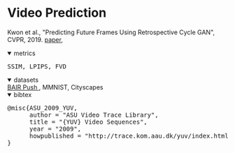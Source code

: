 # Video Prediction
<a name=Kwon_2019_CVPR></a>
Kwon et al., "Predicting Future Frames Using Retrospective Cycle GAN", CVPR, 2019. [paper](https://openaccess.thecvf.com/content_CVPR_2019/papers/Kwon_Predicting_Future_Frames_Using_Retrospective_Cycle_GAN_CVPR_2019_paper.pdf),
<details open>
<summary>metrics</summary>
<pre>
SSIM, LPIPS, FVD
</pre>
</details>

<details open>
<summary>datasets</summary>
<a href="datasets.md#BAIR">BAIR Push </a>, MMNIST, Cityscapes
</details>
<details open>
<summary>bibtex</summary>
<pre>
@misc{ASU_2009_YUV,
      author = "ASU Video Trace Library",
      title = "{YUV} Video Sequences",
      year = "2009",
      howpublished = "http://trace.kom.aau.dk/yuv/index.html"
}
</pre>
</details>


<!--
\cite{Kwon_2019_CVPR}	"KITTI, Caltech pedestrian
UCF-101, CHUK Avenue, ShanghaiTech Campus"	MSE, PSNR, SSIM
\cite{Castrejon_2019_ICCV}	BAIR Push, MMNIST, Cityscapes	SSIM, LPIPS, FVD
\cite{Gao_2019_ICCV}	KITTI, Caltech pedestrian	SSIM,PSNR
\cite{Ho_2019_ICCV}	Caltech pedestrian,  UCF-101, YUV	MSE, PSNR, SSIM
\cite{Ye_2019_ICCV}	ShapeStack, Penn action	LPIPS
\cite{Kim_2019_NIPS}	"Penn action, UvA-NEMO,
MGIF "	FVD
\cite{Lee_2019_BMVC}	MMNIST, KTH	SSIM, PSNR
\cite{Wang_2019_BMVC}	MMNIST, KTH,MSR 	SSIM, PSNR
\cite{Gujjar_2019_ICRA}	JAAD	L1
\cite{Jung_2019_IROS}	Own	LPIPS
\cite{Ho_2019_ICIP}	KITTI, Caltech Pedestrian,YUV	SSIM, MSE, PSNR
\cite{Tang_2019_ICIP}	Penn Action, JHMDB	SSIM, PSNR
\cite{Zhang_2019_ICIP}	UCF-101	SSIM, PSNR
\cite{Xu_2018_CVPR}	UCF-101, Human 3.6M, Cityscapes	SSIM, PSNR
 \cite{Byeon_2018_ECCV}	Human 3.6M, KITTI, Caltech pedestrian, UCF-101	SSIM, PSNR
\cite{Cai_2018_ECCV}	Human 3.6M, UCF-101	SSIM, PSNR
\cite{Li_2018_ECCV}	KTH, own	RMSE, LPIPS, Human
\cite{Liu_2018_ECCV}	"KITTI, Caltech pedestrian,
UCF-101"	PSNR, MSE, SSIM
\cite{Oliu_2018_ECCV}	MMNIST, KTH, UCF-101	MSE, PSNR, SSIM
\cite{Reda_2018_ECCV}	"Caltech pedestrian,
Youtube-8M"	MSE, PSNR, SSIM, L1
\cite{Zhao_2018_ECCV}	Penn Action, MUG	PSNR, MSE
\cite{Hsieh_2018_NIPS}	MMNIST, Bouncing Ball	BCE, MSE
\cite{Xu_2018_NIPS}	MMNIST, BAIR push, Human 3.6M	PSNR, SSIM
\cite{Bhattacharjee_2018_ACCV}	UCF-101, KTH, KITTI	PSNR, SSIM
\cite{Ying_2018_ACCV}	"UCF-101, Human 3.6M,
KITTI"	PSNR, SSIM, MSE
\cite{Jin_2018_IROS}	KTH, KITTI	PSNR, SSIM
\cite{Wichers_2018_ICML}	Human 3.6M, Own	Human
\cite{Ji_2018_WACV}	Human 3.6M	MSE
\cite{Lu_2017_CVPR}	UCF-101, Sports-1M ,MMNIST, PROST, ViSOR	PSNR
\cite{Liang_2017_ICCV}	"KITTI, Caltech pedestrian,
UCF-101, THUMOS"	MSE, PSNR, SSIM
\cite{Walker_2017_ICCV}	UCF-101, Penn Action	MMD,  Inception Scores(IS)
\cite{Zeng_2017_ICCV}	MMNIST	Human
\cite{Bhattacharjee_2017_NIPS}	"Sports-1M, UCF-101,
KITTI"	PSNR, SSIM
\cite{Wang_2017_NIPS}	MMNIST, KTH	MSE, PSNR, SSIM
\cite{Villegas_2017_ICML}	Human 3.6M, Penn action	Human, PSNR
\cite{Finn_2016_NIPS}	Human 3.6M, BAIR push	PSNR, SSIM
\cite{Oh_2015_NIPS}	Atari	MSE -->
